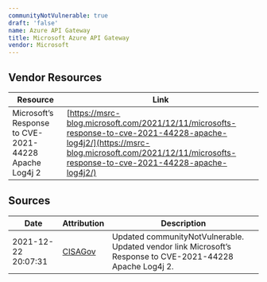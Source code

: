 ```yaml
---
communityNotVulnerable: true
draft: 'false'
name: Azure API Gateway
title: Microsoft Azure API Gateway
vendor: Microsoft
---
```


## Vendor Resources
| Resource | Link |
| --- | --- |
| Microsoft’s Response to CVE-2021-44228 Apache Log4j 2 | [https://msrc-blog.microsoft.com/2021/12/11/microsofts-response-to-cve-2021-44228-apache-log4j2/](https://msrc-blog.microsoft.com/2021/12/11/microsofts-response-to-cve-2021-44228-apache-log4j2/) |



## Sources
| Date | Attribution | Description |
| --- | --- | --- |
| 2021-12-22 20:07:31 | [CISAGov](https://raw.githubusercontent.com/cisagov/log4j-affected-db/develop/README.md) | Updated communityNotVulnerable. Updated vendor link Microsoft’s Response to CVE-2021-44228 Apache Log4j 2.  |
